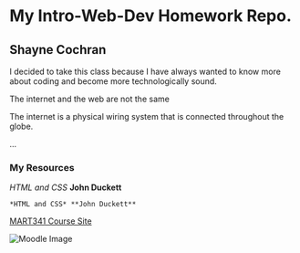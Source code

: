 # My Intro-Web-Dev Homework Repo.
## Shayne Cochran
I decided to take this class because I have always wanted to know more about coding and become more technologically sound.

The internet and the web are not the same

The internet is a physical wiring system that is connected throughout the globe.

...

### My Resources

*HTML and CSS* **John Duckett**

```
*HTML and CSS* **John Duckett**
```

[MART341 Course Site](https://media-ed-online.github.io/intro-web-dev/)


![Moodle Image](http://bit.ly/2DIVG46)
